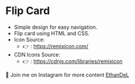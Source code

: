 # Flip Card
* Simple design for easy navigation.
* Flip card using HTML and CSS.
* Icon Source:
    * 👉 : https://remixicon.com/
* CDN Icons Source:
    * 👉 : https://cdnjs.com/libraries/remixicon

🤍 Join me on Instagram for more content [EthanDeL](https://www.instagram.com/ethan_del_code/)

